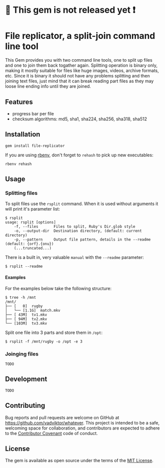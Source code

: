 # :construction: This gem is not released yet :exclamation:

# File replicator, a split-join command line tool

This Gem provides you with two command line tools, one to split up files and one to join them back togather again.
Splitting operation is binary only, making it mostly suitable for files like huge images, videos, archive formats, etc. Since it is binary it should not have any problems splitting and then joining text files, just mind that it can break reading part files as they may loose line ending info until they are joined.

## Features

- progress bar per file
- checksum algorithms: md5, sha1, sha224, sha256, sha318, sha512


## Installation

    gem install file-replicator

If you are using [rbenv](https://github.com/rbenv/rbenv), don't forget to `rehash` to pick up new executables:

    rbenv rehash

## Usage

### Splitting files

To split files use the `rsplit` command. When it is used without arguments it will print it's parameter list:
    
```
$ rsplit
usage: rsplit [options]
    -f, --files       Files to split, Ruby's Dir.glob style
    -o, --output-dir  Destination directory, (default: current directory)
    -p, --pattern     Output file pattern, details in the --readme (default: {orf}.{onu})
    (...truncated...)
```

There is a built in, very valuable `manual` with the `--readme` parameter:

    $ rsplit --readme

#### Examples

For the examples below take the following structure:

```
$ tree -h /mnt
/mnt/
├── [   0]  rugby
│   └── [1.1G]  match.mkv
├── [ 43M]  tv1.mkv
├── [ 94M]  tv2.mkv
└── [103M]  tv3.mkv
```

Split one file into 3 parts and store them in `/opt`:

    $ rsplit -f /mnt/rugby -o /opt -e 3

### Joinging files

    TODO

## Development

    TODO

## Contributing

Bug reports and pull requests are welcome on GitHub at https://github.com/vadviktor/whatever. This project is intended to be a safe, welcoming space for collaboration, and contributors are expected to adhere to the [Contributor Covenant](CODE_OF_CONDUCT.md) code of conduct. 

## License

The gem is available as open source under the terms of the [MIT License](LICENSE.txt).
